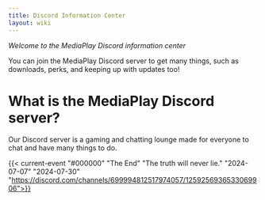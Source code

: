 ```yaml
---
title: Discord Information Center
layout: wiki
---
```


_Welcome to the MediaPlay Discord information center_

You can join the MediaPlay Discord server to get many things, such as downloads, perks, and keeping up with updates too!

# What is the MediaPlay Discord server?

Our Discord server is a gaming and chatting lounge made for everyone to chat and have many things to do.

{{< current-event "#000000" "The End" "The truth will never lie." "2024-07-07" "2024-07-30" "https://discord.com/channels/699994812517974057/1259256936533069906">}}